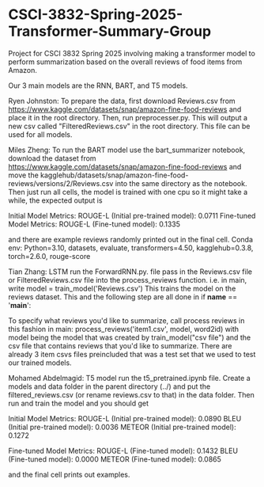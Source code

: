 # CSCI-3832-Spring-2025-Transformer-Summary-Group
Project for CSCI 3832 Spring 2025 involving making a transformer model to perform summarization based on the overall reviews of food items from Amazon.

Our 3 main models are the RNN, BART, and T5 models.

Ryen Johnston: To prepare the data, first download Reviews.csv from https://www.kaggle.com/datasets/snap/amazon-fine-food-reviews and place it in the root directory. Then, run preprocesser.py. This will output a new csv called "FilteredReviews.csv" in the root directory.
This file can be used for all models.

Miles Zheng: To run the BART model use the bart_summarizer notebook, download the dataset from https://www.kaggle.com/datasets/snap/amazon-fine-food-reviews and move the kagglehub/datasets/snap/amazon-fine-food-reviews/versions/2/Reviews.csv into the same directory as the notebook. Then just run all cells, the model is trained with one cpu so it might take a while, the expected output is 

Initial Model Metrics:
ROUGE-L (Initial pre-trained model): 0.0711
Fine-tuned Model Metrics:
ROUGE-L (Fine-tuned model): 0.1335

and there are example reviews randomly printed out in the final cell.
Conda env: Python=3.10, datasets, evaluate, transformers=4.50, kagglehub=0.3.8, torch=2.6.0, rouge-score

Tian Zhang: LSTM run the ForwardRNN.py. file pass in the Reviews.csv file or FilteredReviews.csv file into the process_reviews function. i.e. in main, write model = train_model('Reviews.csv')
This trains the model on the reviews dataset. This and the following step are all done in if __name__ == '__main__':

To specify what reviews you'd like to summarize,  call process reviews in this fashion in main: process_reviews('item1.csv', model, word2id) with model being the model that was created
by train_model("csv file") and the csv file that contains reviews that you'd like to summarize. There are already 3 item csvs files preincluded that was a test set that we used to test
our trained models. 

Mohamed Abdelmagid: T5 model run the t5_pretrained.ipynb file. Create a models and data folder in the parent directory (../) and put the filtered_reviews.csv (or rename reviews.csv to that) in the data folder. Then run and train the model and you should get

Initial Model Metrics:
ROUGE-L (Initial pre-trained model): 0.0890
BLEU (Initial pre-trained model): 0.0036
METEOR (Initial pre-trained model): 0.1272

Fine-tuned Model Metrics:
ROUGE-L (Fine-tuned model): 0.1432
BLEU (Fine-tuned model): 0.0000
METEOR (Fine-tuned model): 0.0865

and the final cell prints out examples.
